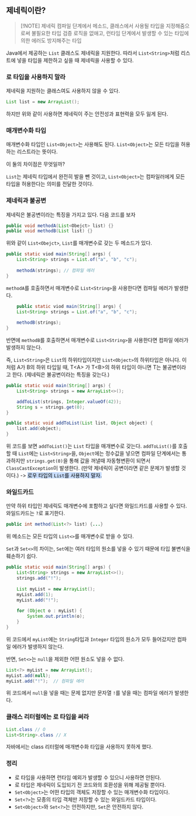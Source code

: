 ## 제네릭이란?

> [!NOTE] 제네릭
>  컴파일 단계에서 메소드, 클래스에서 사용될 타입을 지정해줌으로써 불필요한 타입 검증 로직을 없애고, 런타임 단계에서 발생할 수 있는 타입에 의한 에러도 방지해주는 타입

Java에서 제공하는 `List` 클래스도 제네릭을 지원한다. 따라서 `List<String>`처럼 리스트에 넣을 타입을 제한하고 싶을 때 제네릭을 사용할 수 있다.

### 로 타입을 사용하지 말라
제네릭을 지원하는 클래스여도 사용하지 않을 수 있다.
```java
List list = new ArrayList();
```
하지만 위와 같이 사용하면 제네릭이 주는 안전성과 표현력을 모두 잃게 된다. 

### 매개변수화 타입
매개변수화 타입인 `List<Object>`는 사용해도 된다. `List<Object>`는 모든 타입을 허용하는 리스트라는 뜻이다. 

이 둘의 차이점은 무엇일까?

`List`는 제네릭 타입에서 완전히 발을 뺀 것이고, `List<Object>`는 컴파일러에게 모든 타입을 허용한다는 의미를 전달한 것이다.

### 제네릭과 불공변

제네릭은 불공변이라는 특징을 가지고 있다. 다음 코드를 보자
```java
public void methodA(List<Obejct> list) {}
public void methodB(List list) {}
```
위와 같이 `List<Obejct>`, `List`를 매개변수로 갖는 두 메소드가 있다.
```java
public static viod main(String[] args) {
	List<String> strings = List.of("a", "b", "c");
	
	methodA(strings); // 컴파일 에러
}
```
`methodA`를 호출하면서 매개변수로 `List<String>`을 사용한다면 컴파일 에러가 발생한다.
```java
	public static viod main(String[] args) {
	List<String> strings = List.of("a", "b", "c");
	
	methodB(strings);
}
```
반면에 `methodB`를 호출하면서 매개변수로 `List<String>`을 사용한다면 컴파일 에러가 발생하지 않는다.

즉, `List<String>`은 `List`의 하위타입이지만 `List<Object>`의 하위타입은 아니다. 이처럼 A가 B의 하위 타입일 때, T\<A> 가 T\<B>의 하위 타입이 아니면 T는 불공변이라고 한다. (제네릭은 불공변이라는 특징을 갖는다.)

```java
public static void main(String[] args) {  
	List<String> strings = new ArrayList<>();  

	addToList(strings, Integer.valueOf(42));  
	String s = strings.get(0);  
}  

public static void addToList(List list, Object object) {  
	list.add(object);  
}
```
위 코드를 보면 `addToList()`는 `List` 타입을 매개변수로 갖는다. `addToList()`를 호출 할 때 `List`에는 `List<String>`을, `Object`에는 정수값을 넣으면 컴파일 단계에서는 통과하지만 `strings.get(0)`을 통해 값을 꺼낼때 자동형변환이 되면서 `ClassCastException`이 발생한다. (만약 제네릭이 공변이라면 같은 문제가 발생할 것이다.)
-> <mark style="background: #ADCCFFA6;">로우 타입의 `List`를 사용하지 말자.</mark>

### 와일드카드
만약 하위 타입인 제네릭도 매개변수에 포함하고 싶다면 와일드카드를 사용할 수 있다. 와일드카드는 `?`로 표기한다. 
```java
public int method(List<?> list) {...}
```
위 메소드는 모든 타입의 `List<>`를 매개변수로 받을 수 있다.

`Set`과 `Set<>`의 차이는, `Set`에는 여러 타입의 원소를 넣을 수 있기 때문에 타입 불변식을 훼손하기 쉽다. 
```java
public static void main(String[] args) {  
    List<String> strings = new ArrayList<>();  
    strings.add("!");  
  
    List myList = new ArrayList();  
    myList.add(1);  
    myList.add("!");  
  
    for (Object o : myList) {  
        System.out.println(o);  
    }
}
```
위 코드에서 `myList`에는 `String`타입과 `Integer` 타입의 원소가 모두 들어갔지만 컴파일 에러가 발생하지 않는다.

반면, `Set<>`는 `null`을 제외한 어떤 원소도 넣을 수 없다.
```java
List<?> myList = new ArrayList();  
myList.add(null);  
myList.add("!");  // 컴파일 에러
```
위 코드에서 `null`을 넣을 때는 문제 없지만 문자열 `!`를 넣을 때는 컴파일 에러가 발생한다.

### 클래스 리터럴에는 로 타입을 써라
```java
List.class // O
List<String>.class // X
```
자바에서는 class 리터럴에 매개변수화 타입을 사용하지 못하게 했다. 

### 정리
- 로 타입을 사용하면 런타임 예외가 발생할 수 있으니 사용하면 안된다.
- 로 타입은 제네릭이 도입되기 전 코드와의 호환성을 위해 제공될 뿐이다.
- `Set<Object>`는 어떤 타입의 객체도 저장할 수 있는 매개변수화 타입이다.
- `Set<?>`는 모종의 타입 객체만 저장할 수 있는 와일드카드 타입이다.
- `Set<Object>`와 `Set<?>`는 안전하지만, `Set`은 안전하지 않다.


